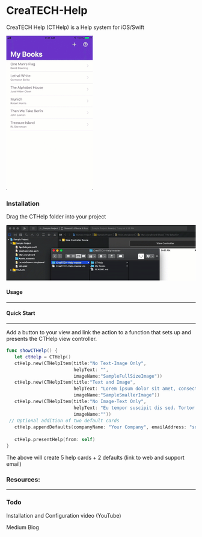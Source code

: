 # CreaTECH-Help
CreaTECH Help (CTHelp) is a Help system for iOS/Swift

![SampleScreen](SampleScreen.gif)

### Installation

Drag the CTHelp folder into your project

![InstallRaw](InstallRaw.gif)

#### Usage

------

#### Quick Start

------

Add a button to your view and link the action to a function that sets up and presents the CTHelp view controller.

```swift
func showCTHelp() {
   let ctHelp = CTHelp()
   ctHelp.new(CTHelpItem(title:"No Text-Image Only",
                         helpText: "",
                         imageName:"SampleFullSizeImage"))
   ctHelp.new(CTHelpItem(title:"Text and Image",
                         helpText: "Lorem ipsum dolor sit amet, consectetur adipiscing elit,
                         imageName:"SampleSmallerImage"))
   ctHelp.new(CTHelpItem(title:"No Image-Text Only",
                         helpText: "Eu tempor suscipit dis sed. Tortor velit orci bibendum mattis non metus ornare consequat. Condimentum habitasse dictumst eros nibh rhoncus non pulvinar fermentum. Maecenas convallis gravida facilisis. Interdum, conubia lacinia magnis duis nec quisque.Excepteur sint occaecat cupidatat non proident, sunt in culpa qui officia deserunt mollit anim id est laborum.",
                         imageName:""))
 // Optional addition of two default cards
   ctHelp.appendDefaults(companyName: "Your Company", emailAddress: "somewhere@somewhere.com", data: nil, webSite: "https://www.somewhere.com/", companyImageName: "Some Company")

   ctHelp.presentHelp(from: self)
}
```

The above will create 5 help cards + 2 defaults (link to web and support email)

### Resources:

------

### Todo

Installation and Configuration video (YouTube)

Medium Blog